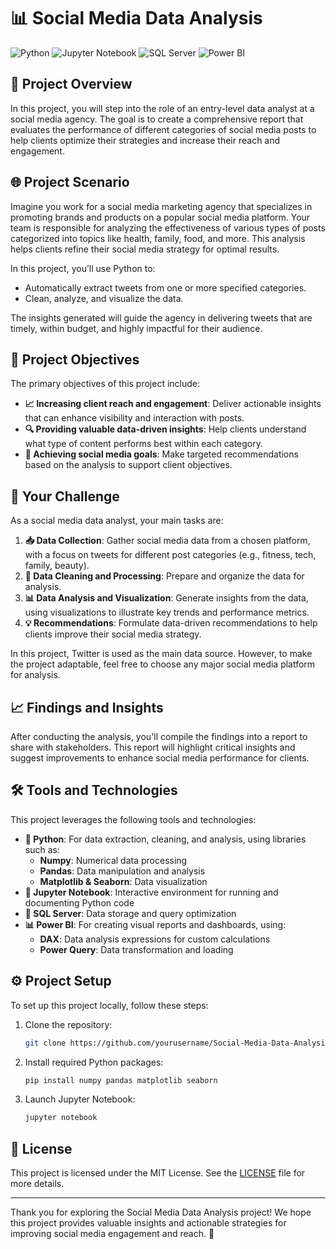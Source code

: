 # 📊 Social Media Data Analysis

![Python](https://img.shields.io/badge/Python-3.8%2B-blue?logo=python&logoColor=white)
![Jupyter Notebook](https://img.shields.io/badge/Jupyter-Notebook-orange?logo=jupyter&logoColor=white)
![SQL Server](https://img.shields.io/badge/SQL-Server-blue?logo=microsoft-sql-server&logoColor=white)
![Power BI](https://img.shields.io/badge/Power%20BI-Data%20Visualization-yellow?logo=power-bi&logoColor=white)

## 📄 Project Overview
In this project, you will step into the role of an entry-level data analyst at a social media agency. The goal is to create a comprehensive report that evaluates the performance of different categories of social media posts to help clients optimize their strategies and increase their reach and engagement.

## 🌐 Project Scenario
Imagine you work for a social media marketing agency that specializes in promoting brands and products on a popular social media platform. Your team is responsible for analyzing the effectiveness of various types of posts categorized into topics like health, family, food, and more. This analysis helps clients refine their social media strategy for optimal results.

In this project, you’ll use Python to:
- Automatically extract tweets from one or more specified categories.
- Clean, analyze, and visualize the data.

The insights generated will guide the agency in delivering tweets that are timely, within budget, and highly impactful for their audience.

## 🎯 Project Objectives
The primary objectives of this project include:
- **📈 Increasing client reach and engagement**: Deliver actionable insights that can enhance visibility and interaction with posts.
- **🔍 Providing valuable data-driven insights**: Help clients understand what type of content performs best within each category.
- **🎯 Achieving social media goals**: Make targeted recommendations based on the analysis to support client objectives.

## 🚀 Your Challenge
As a social media data analyst, your main tasks are:
1. **📥 Data Collection**: Gather social media data from a chosen platform, with a focus on tweets for different post categories (e.g., fitness, tech, family, beauty).
2. **🧹 Data Cleaning and Processing**: Prepare and organize the data for analysis.
3. **📊 Data Analysis and Visualization**: Generate insights from the data, using visualizations to illustrate key trends and performance metrics.
4. **💡 Recommendations**: Formulate data-driven recommendations to help clients improve their social media strategy.

In this project, Twitter is used as the main data source. However, to make the project adaptable, feel free to choose any major social media platform for analysis.

## 📈 Findings and Insights
After conducting the analysis, you'll compile the findings into a report to share with stakeholders. This report will highlight critical insights and suggest improvements to enhance social media performance for clients.

## 🛠 Tools and Technologies
This project leverages the following tools and technologies:

- **🐍 Python**: For data extraction, cleaning, and analysis, using libraries such as:
  - **Numpy**: Numerical data processing
  - **Pandas**: Data manipulation and analysis
  - **Matplotlib & Seaborn**: Data visualization
- **📓 Jupyter Notebook**: Interactive environment for running and documenting Python code
- **💾 SQL Server**: Data storage and query optimization
- **📊 Power BI**: For creating visual reports and dashboards, using:
  - **DAX**: Data analysis expressions for custom calculations
  - **Power Query**: Data transformation and loading

## ⚙️ Project Setup
To set up this project locally, follow these steps:

1. Clone the repository:
    ```bash
    git clone https://github.com/yourusername/Social-Media-Data-Analysis.git
    ```
2. Install required Python packages:
    ```bash
    pip install numpy pandas matplotlib seaborn
    ```
3. Launch Jupyter Notebook:
    ```bash
    jupyter notebook
    ```

## 📜 License
This project is licensed under the MIT License. See the [LICENSE](LICENSE) file for more details.

---

Thank you for exploring the Social Media Data Analysis project! We hope this project provides valuable insights and actionable strategies for improving social media engagement and reach. 🎉
